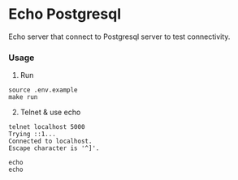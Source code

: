 # Echo Postgresql
Echo server that connect to Postgresql server to test connectivity.

### Usage
1. Run
```
source .env.example
make run
```

2. Telnet & use echo
```
telnet localhost 5000
Trying ::1...
Connected to localhost.
Escape character is '^]'.

echo
echo
```
